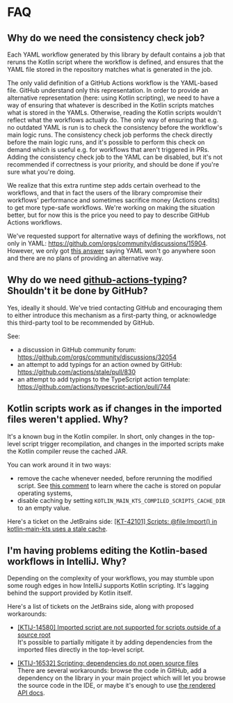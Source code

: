 # FAQ

## Why do we need the consistency check job?

Each YAML workflow generated by this library by default contains a job that reruns the Kotlin script where the workflow
is defined, and ensures that the YAML file stored in the repository matches what is generated in the job.

The only valid definition of a GitHub Actions workflow is the YAML-based file. GitHub understand only this
representation. In order to provide an alternative representation (here: using Kotlin scripting), we need to have a way
of ensuring that whatever is described in the Kotlin scripts matches what is stored in the YAMLs. Otherwise, reading
the Kotlin scripts wouldn't reflect what the workflows actually do. The only way of ensuring that e.g. no outdated YAML
is run is to check the consistency before the workflow's main logic runs. The consistency check job performs the check
directly before the main logic runs, and it's possible to perform this check on demand which is useful e.g. for
workflows that aren't triggered in PRs. Adding the consistency check job to the YAML can be disabled, but it's not
recommended if correctness is your priority, and should be done if you're sure what you're doing.

We realize that this extra runtime step adds certain overhead to the workflows, and that in fact the users of the library
compromise their workflows' performance and sometimes sacrifice money (Actions credits) to get more type-safe workflows.
We're working on making the situation better, but for now this is the price you need to pay to describe GitHub Actions
workflows.

We've requested support for alternative ways of defining the workflows, not only in YAML:
https://github.com/orgs/community/discussions/15904. However, we only got
[this answer](https://github.com/orgs/community/discussions/15904#discussioncomment-3304548) saying YAML won't go
anywhere soon and there are no plans of providing an alternative way.

## Why do we need [github-actions-typing](https://github.com/typesafegithub/github-actions-typing)? Shouldn't it be done by GitHub?

Yes, ideally it should. We've tried contacting GitHub and encouraging them to either introduce this mechanism as a
first-party thing, or acknowledge this third-party tool to be recommended by GitHub.

See:

* a discussion in GitHub community forum: https://github.com/orgs/community/discussions/32054
* an attempt to add typings for an action owned by GitHub: https://github.com/actions/stale/pull/830
* an attempt to add typings to the TypeScript action template: https://github.com/actions/typescript-action/pull/744

## Kotlin scripts work as if changes in the imported files weren't applied. Why?

It's a known bug in the Kotlin compiler. In short, only changes in the top-level script trigger recompilation, and
changes in the imported scripts make the Kotlin compiler reuse the cached JAR.

You can work around it in two ways:

* remove the cache whenever needed, before rerunning the modified script. See [this comment](https://youtrack.jetbrains.com/issue/KT-42101/Scripts-fileImport-in-kotlin-main-kts-uses-a-stale-cache#focus=Comments-27-7394205.0-0)
  to learn where the cache is stored on popular operating systems,
* disable caching by setting `KOTLIN_MAIN_KTS_COMPILED_SCRIPTS_CACHE_DIR` to an empty value.

Here's a ticket on the JetBrains side:
[\[KT-42101\] Scripts: @file:Import() in kotlin-main-kts uses a stale cache](https://youtrack.jetbrains.com/issue/KT-42101).

## I'm having problems editing the Kotlin-based workflows in IntelliJ. Why?

Depending on the complexity of your workflows, you may stumble upon some rough edges in how IntelliJ supports Kotlin
scripting. It's lagging behind the support provided by Kotlin itself.

Here's a list of tickets on the JetBrains side, along with proposed workarounds:

* [\[KTIJ-14580\] Imported script are not supported for scripts outside of a source root](https://youtrack.jetbrains.com/issue/KTIJ-14580)  
  It's possible to partially mitigate it by adding dependencies from the imported files directly in the top-level
  script.

* [\[KTIJ-16532\] Scripting: dependencies do not open source files](https://youtrack.jetbrains.com/issue/KTIJ-16532)  
  There are several workarounds: browse the code in GitHub, add a dependency on the library in your main project which
  will let you browse the source code in the IDE, or maybe it's enough to use
  [the rendered API docs](https://typesafegithub.github.io/github-workflows-kt/api-docs/).
